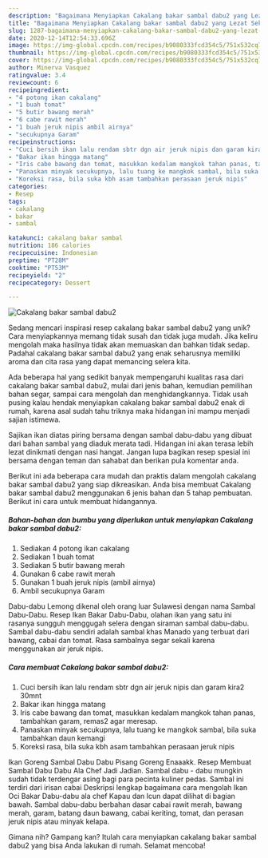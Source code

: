 ```yaml
---
description: "Bagaimana Menyiapkan Cakalang bakar sambal dabu2 yang Lezat Sekali"
title: "Bagaimana Menyiapkan Cakalang bakar sambal dabu2 yang Lezat Sekali"
slug: 1287-bagaimana-menyiapkan-cakalang-bakar-sambal-dabu2-yang-lezat-sekali
date: 2020-12-14T12:54:33.696Z
image: https://img-global.cpcdn.com/recipes/b9080333fcd354c5/751x532cq70/cakalang-bakar-sambal-dabu2-foto-resep-utama.jpg
thumbnail: https://img-global.cpcdn.com/recipes/b9080333fcd354c5/751x532cq70/cakalang-bakar-sambal-dabu2-foto-resep-utama.jpg
cover: https://img-global.cpcdn.com/recipes/b9080333fcd354c5/751x532cq70/cakalang-bakar-sambal-dabu2-foto-resep-utama.jpg
author: Minerva Vasquez
ratingvalue: 3.4
reviewcount: 6
recipeingredient:
- "4 potong ikan cakalang"
- "1 buah tomat"
- "5 butir bawang merah"
- "6 cabe rawit merah"
- "1 buah jeruk nipis ambil airnya"
- "secukupnya Garam"
recipeinstructions:
- "Cuci bersih ikan lalu rendam sbtr dgn air jeruk nipis dan garam kira2 30mnt"
- "Bakar ikan hingga matang"
- "Iris cabe bawang dan tomat, masukkan kedalam mangkok tahan panas, tambahkan garam, remas2 agar meresap."
- "Panaskan minyak secukupnya, lalu tuang ke mangkok sambal, bila suka tambahkan daun kemangi"
- "Koreksi rasa, bila suka kbh asam tambahkan perasaan jeruk nipis"
categories:
- Resep
tags:
- cakalang
- bakar
- sambal

katakunci: cakalang bakar sambal 
nutrition: 186 calories
recipecuisine: Indonesian
preptime: "PT28M"
cooktime: "PT53M"
recipeyield: "2"
recipecategory: Dessert

---
```



![Cakalang bakar sambal dabu2](https://img-global.cpcdn.com/recipes/b9080333fcd354c5/751x532cq70/cakalang-bakar-sambal-dabu2-foto-resep-utama.jpg)

Sedang mencari inspirasi resep cakalang bakar sambal dabu2 yang unik? Cara menyiapkannya memang tidak susah dan tidak juga mudah. Jika keliru mengolah maka hasilnya tidak akan memuaskan dan bahkan tidak sedap. Padahal cakalang bakar sambal dabu2 yang enak seharusnya memiliki aroma dan cita rasa yang dapat memancing selera kita.

Ada beberapa hal yang sedikit banyak mempengaruhi kualitas rasa dari cakalang bakar sambal dabu2, mulai dari jenis bahan, kemudian pemilihan bahan segar, sampai cara mengolah dan menghidangkannya. Tidak usah pusing kalau hendak menyiapkan cakalang bakar sambal dabu2 enak di rumah, karena asal sudah tahu triknya maka hidangan ini mampu menjadi sajian istimewa.

Sajikan ikan diatas piring bersama dengan sambal dabu-dabu yang dibuat dari bahan sambal yang diaduk merata tadi. Hidangan ini akan terasa lebih lezat dinikmati dengan nasi hangat. Jangan lupa bagikan resep spesial ini bersama dengan teman dan sahabat dan berikan pula komentar anda.


Berikut ini ada beberapa cara mudah dan praktis dalam mengolah cakalang bakar sambal dabu2 yang siap dikreasikan. Anda bisa membuat Cakalang bakar sambal dabu2 menggunakan 6 jenis bahan dan 5 tahap pembuatan. Berikut ini cara untuk membuat hidangannya.

<!--inarticleads1-->

##### Bahan-bahan dan bumbu yang diperlukan untuk menyiapkan Cakalang bakar sambal dabu2:

1. Sediakan 4 potong ikan cakalang
1. Sediakan 1 buah tomat
1. Sediakan 5 butir bawang merah
1. Gunakan 6 cabe rawit merah
1. Gunakan 1 buah jeruk nipis (ambil airnya)
1. Ambil secukupnya Garam


Dabu-dabu Lemong dikenal oleh orang luar Sulawesi dengan nama Sambal Dabu-Dabu. Resep Ikan Bakar Dabu-Dabu, olahan ikan yang satu ini rasanya sungguh menggugah selera dengan siraman sambal dabu-dabu. Sambal dabu-dabu sendiri adalah sambal khas Manado yang terbuat dari bawang, cabai dan tomat. Rasa sambalnya segar sekali karena menggunakan air jeruk nipis. 

<!--inarticleads2-->

##### Cara membuat Cakalang bakar sambal dabu2:

1. Cuci bersih ikan lalu rendam sbtr dgn air jeruk nipis dan garam kira2 30mnt
1. Bakar ikan hingga matang
1. Iris cabe bawang dan tomat, masukkan kedalam mangkok tahan panas, tambahkan garam, remas2 agar meresap.
1. Panaskan minyak secukupnya, lalu tuang ke mangkok sambal, bila suka tambahkan daun kemangi
1. Koreksi rasa, bila suka kbh asam tambahkan perasaan jeruk nipis


Ikan Goreng Sambal Dabu Dabu Pisang Goreng Enaaakk. Resep Membuat Sambal Dabu Dabu Ala Chef Jadi Jadian. Sambal dabu - dabu mungkin sudah tidak terdengar asing bagi para pecinta kuliner pedas. Sambal ini terdiri dari irisan cabai Deskripsi lengkap bagaimana cara mengolah Ikan Oci Bakar Dabu-dabu ala chef Kapau dan Icun dapat dilihat di bagian bawah. Sambal dabu-dabu berbahan dasar cabai rawit merah, bawang merah, garam, batang daun bawang, cabai keriting, tomat, dan perasan jeruk nipis atau minyak kelapa. 

Gimana nih? Gampang kan? Itulah cara menyiapkan cakalang bakar sambal dabu2 yang bisa Anda lakukan di rumah. Selamat mencoba!
